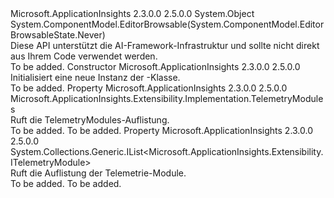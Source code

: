 <Type Name="TelemetryModules" FullName="Microsoft.ApplicationInsights.Extensibility.Implementation.TelemetryModules">
  <TypeSignature Language="C#" Value="public class TelemetryModules" />
  <TypeSignature Language="ILAsm" Value=".class public auto ansi beforefieldinit TelemetryModules extends System.Object" />
  <TypeSignature Language="DocId" Value="T:Microsoft.ApplicationInsights.Extensibility.Implementation.TelemetryModules" />
  <TypeSignature Language="VB.NET" Value="Public Class TelemetryModules" />
  <TypeSignature Language="F#" Value="type TelemetryModules = class" />
  <AssemblyInfo>
    <AssemblyName>Microsoft.ApplicationInsights</AssemblyName>
    <AssemblyVersion>2.3.0.0</AssemblyVersion>
    <AssemblyVersion>2.5.0.0</AssemblyVersion>
  </AssemblyInfo>
  <Base>
    <BaseTypeName>System.Object</BaseTypeName>
  </Base>
  <Interfaces />
  <Attributes>
    <Attribute>
      <AttributeName>System.ComponentModel.EditorBrowsable(System.ComponentModel.EditorBrowsableState.Never)</AttributeName>
    </Attribute>
  </Attributes>
  <Docs>
    <summary>
            Diese API unterstützt die AI-Framework-Infrastruktur und sollte nicht direkt aus Ihrem Code verwendet werden.
            </summary>
    <remarks>To be added.</remarks>
  </Docs>
  <Members>
    <Member MemberName=".ctor">
      <MemberSignature Language="C#" Value="protected TelemetryModules ();" />
      <MemberSignature Language="ILAsm" Value=".method familyhidebysig specialname rtspecialname instance void .ctor() cil managed" />
      <MemberSignature Language="DocId" Value="M:Microsoft.ApplicationInsights.Extensibility.Implementation.TelemetryModules.#ctor" />
      <MemberSignature Language="VB.NET" Value="Protected Sub New ()" />
      <MemberType>Constructor</MemberType>
      <AssemblyInfo>
        <AssemblyName>Microsoft.ApplicationInsights</AssemblyName>
        <AssemblyVersion>2.3.0.0</AssemblyVersion>
        <AssemblyVersion>2.5.0.0</AssemblyVersion>
      </AssemblyInfo>
      <Parameters />
      <Docs>
        <summary>
            Initialisiert eine neue Instanz der <see cref="T:Microsoft.ApplicationInsights.Extensibility.Implementation.TelemetryModules" />-Klasse.
            </summary>
        <remarks>To be added.</remarks>
      </Docs>
    </Member>
    <Member MemberName="Instance">
      <MemberSignature Language="C#" Value="public static Microsoft.ApplicationInsights.Extensibility.Implementation.TelemetryModules Instance { get; }" />
      <MemberSignature Language="ILAsm" Value=".property class Microsoft.ApplicationInsights.Extensibility.Implementation.TelemetryModules Instance" />
      <MemberSignature Language="DocId" Value="P:Microsoft.ApplicationInsights.Extensibility.Implementation.TelemetryModules.Instance" />
      <MemberSignature Language="VB.NET" Value="Public Shared ReadOnly Property Instance As TelemetryModules" />
      <MemberSignature Language="F#" Value="member this.Instance : Microsoft.ApplicationInsights.Extensibility.Implementation.TelemetryModules" Usage="Microsoft.ApplicationInsights.Extensibility.Implementation.TelemetryModules.Instance" />
      <MemberType>Property</MemberType>
      <AssemblyInfo>
        <AssemblyName>Microsoft.ApplicationInsights</AssemblyName>
        <AssemblyVersion>2.3.0.0</AssemblyVersion>
        <AssemblyVersion>2.5.0.0</AssemblyVersion>
      </AssemblyInfo>
      <ReturnValue>
        <ReturnType>Microsoft.ApplicationInsights.Extensibility.Implementation.TelemetryModules</ReturnType>
      </ReturnValue>
      <Docs>
        <summary>
            Ruft die TelemetryModules-Auflistung.
            </summary>
        <value>To be added.</value>
        <remarks>To be added.</remarks>
      </Docs>
    </Member>
    <Member MemberName="Modules">
      <MemberSignature Language="C#" Value="public System.Collections.Generic.IList&lt;Microsoft.ApplicationInsights.Extensibility.ITelemetryModule&gt; Modules { get; }" />
      <MemberSignature Language="ILAsm" Value=".property instance class System.Collections.Generic.IList`1&lt;class Microsoft.ApplicationInsights.Extensibility.ITelemetryModule&gt; Modules" />
      <MemberSignature Language="DocId" Value="P:Microsoft.ApplicationInsights.Extensibility.Implementation.TelemetryModules.Modules" />
      <MemberSignature Language="VB.NET" Value="Public ReadOnly Property Modules As IList(Of ITelemetryModule)" />
      <MemberSignature Language="F#" Value="member this.Modules : System.Collections.Generic.IList&lt;Microsoft.ApplicationInsights.Extensibility.ITelemetryModule&gt;" Usage="Microsoft.ApplicationInsights.Extensibility.Implementation.TelemetryModules.Modules" />
      <MemberType>Property</MemberType>
      <AssemblyInfo>
        <AssemblyName>Microsoft.ApplicationInsights</AssemblyName>
        <AssemblyVersion>2.3.0.0</AssemblyVersion>
        <AssemblyVersion>2.5.0.0</AssemblyVersion>
      </AssemblyInfo>
      <ReturnValue>
        <ReturnType>System.Collections.Generic.IList&lt;Microsoft.ApplicationInsights.Extensibility.ITelemetryModule&gt;</ReturnType>
      </ReturnValue>
      <Docs>
        <summary>
            Ruft die Auflistung der Telemetrie-Module.
            </summary>
        <value>To be added.</value>
        <remarks>To be added.</remarks>
      </Docs>
    </Member>
  </Members>
</Type>